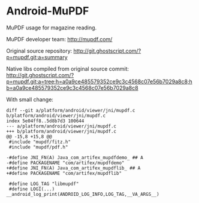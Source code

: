 Android-MuPDF
=============

MuPDF usage for magazine reading.

MuPDF developer team: http://mupdf.com/

Original source repository: http://git.ghostscript.com/?p=mupdf.git;a=summary

Native libs compiled from original source commit: http://git.ghostscript.com/?p=mupdf.git;a=tree;h=a0a9ce485579352ce9c3c4568c07e56b7029a8c8;hb=a0a9ce485579352ce9c3c4568c07e56b7029a8c8

With small change:
```
diff --git a/platform/android/viewer/jni/mupdf.c b/platform/android/viewer/jni/mupdf.c
index 5e04ff8..5d8b7d3 100644
--- a/platform/android/viewer/jni/mupdf.c
+++ b/platform/android/viewer/jni/mupdf.c
@@ -15,8 +15,8 @@
 #include "mupdf/fitz.h"
 #include "mupdf/pdf.h"
 
-#define JNI_FN(A) Java_com_artifex_mupdfdemo_ ## A
-#define PACKAGENAME "com/artifex/mupdfdemo"
+#define JNI_FN(A) Java_com_artifex_mupdflib_ ## A
+#define PACKAGENAME "com/artifex/mupdflib"
 
 #define LOG_TAG "libmupdf"
 #define LOGI(...) __android_log_print(ANDROID_LOG_INFO,LOG_TAG,__VA_ARGS__)
```

